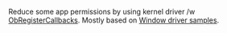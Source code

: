 Reduce some app permissions by using kernel driver /w [ObRegisterCallbacks](https://docs.microsoft.com/en-us/windows-hardware/drivers/ddi/wdm/nf-wdm-obregistercallbacks).
Mostly based on [Window driver samples](https://github.com/microsoft/Windows-driver-samples).
